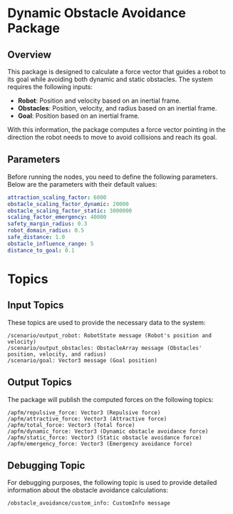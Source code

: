 # Dynamic Obstacle Avoidance Package

## Overview

This package is designed to calculate a force vector that guides a robot to its goal while avoiding both dynamic and static obstacles. The system requires the following inputs:

- **Robot**: Position and velocity based on an inertial frame.
- **Obstacles**: Position, velocity, and radius based on an inertial frame.
- **Goal**: Position based on an inertial frame.

With this information, the package computes a force vector pointing in the direction the robot needs to move to avoid collisions and reach its goal.

## Parameters

Before running the nodes, you need to define the following parameters. Below are the parameters with their default values:

```yaml
attraction_scaling_factor: 6000
obstacle_scaling_factor_dynamic: 20000
obstacle_scaling_factor_static: 3000000
scaling_factor_emergency: 40000
safety_margin_radius: 0.3
robot_domain_radius: 0.5
safe_distance: 1.0
obstacle_influence_range: 5
distance_to_goal: 0.1
```
# Topics
## Input Topics

These topics are used to provide the necessary data to the system:

    /scenario/output_robot: RobotState message (Robot's position and velocity)
    /scenario/output_obstacles: ObstacleArray message (Obstacles' position, velocity, and radius)
    /scenario/goal: Vector3 message (Goal position)

## Output Topics

The package will publish the computed forces on the following topics:

    /apfm/repulsive_force: Vector3 (Repulsive force)
    /apfm/attractive_force: Vector3 (Attractive force)
    /apfm/total_force: Vector3 (Total force)
    /apfm/dynamic_force: Vector3 (Dynamic obstacle avoidance force)
    /apfm/static_force: Vector3 (Static obstacle avoidance force)
    /apfm/emergency_force: Vector3 (Emergency avoidance force)

## Debugging Topic

For debugging purposes, the following topic is used to provide detailed information about the obstacle avoidance calculations:

    /obstacle_avoidance/custom_info: CustomInfo message
